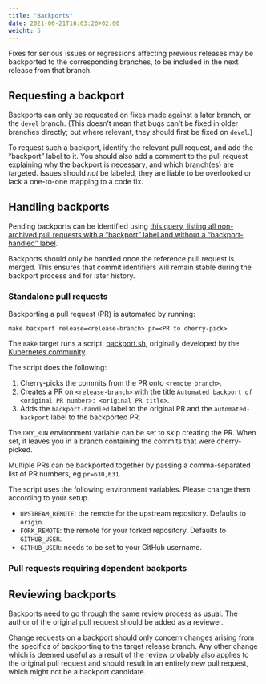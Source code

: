 ```yaml
---
title: "Backports"
date: 2021-06-21T16:03:26+02:00
weight: 5
---
```


Fixes for serious issues or regressions affecting previous releases may be backported to the corresponding branches,
to be included in the next release from that branch.

## Requesting a backport

Backports can only be requested on fixes made against a later branch, or the `devel` branch.
(This doesn’t mean that bugs can’t be fixed in older branches directly; but where relevant, they should first be fixed on `devel`.)

To request such a backport, identify the relevant pull request, and add the “backport” label to it.
You should also add a comment to the pull request explaining why the backport is necessary, and which branch(es) are targeted.
Issues should _not_ be labeled, they are liable to be overlooked or lack a one-to-one mapping to a code fix.

## Handling backports

Pending backports can be identified using
[this query, listing all non-archived pull requests with a “backport” label and without a “backport-handled” label](https://github.com/pulls?q=is%3Apr+archived%3Afalse+user%3Asubmariner-io+label%3Abackport+-label%3Abackport-handled).

Backports should only be handled once the reference pull request is merged.
This ensures that commit identifiers will remain stable during the backport process and for later history.

### Standalone pull requests

Backporting a pull request (PR) is automated by running:

`make backport release=<release-branch> pr=<PR to cherry-pick>`

The `make` target runs a script,
[backport.sh](https://github.com/submariner-io/shipyard/blob/devel/scripts/shared/backport.sh), originally developed by the [Kubernetes community](https://github.com/kubernetes/kubernetes/blob/master/hack/cherry_pick_pull.sh).

The script does the following:

1. Cherry-picks the commits from the PR onto `<remote branch>`.
2. Creates a PR on `<release-branch>` with the title `Automated backport of <original PR number>: <original PR title>`.
3. Adds the `backport-handled` label to the original PR and the `automated-backport` label to the backported PR.

The `DRY_RUN` environment variable can be set to skip creating the PR. When set, it leaves you in a branch containing the commits that were cherry-picked.

Multiple PRs can be backported together by passing a comma-separated list of PR numbers, eg `pr=630,631`.  

The script uses the following environment variables. Please change them according to your setup.

* `UPSTREAM_REMOTE`: the remote for the upstream repository. Defaults to `origin`.
* `FORK_REMOTE`: the remote for your forked repository. Defaults to `GITHUB_USER`.
* `GITHUB_USER`: needs to be set to your GitHub username.

### Pull requests requiring dependent backports

<!-- TODO skitt document dependent backports -->

## Reviewing backports

Backports need to go through the same review process as usual.
The author of the original pull request should be added as a reviewer.

Change requests on a backport should only concern changes arising from the specifics of backporting to the target release branch.
Any other change which is deemed useful as a result of the review probably also applies to the original pull request and should result in
an entirely new pull request, which might not be a backport candidate.
